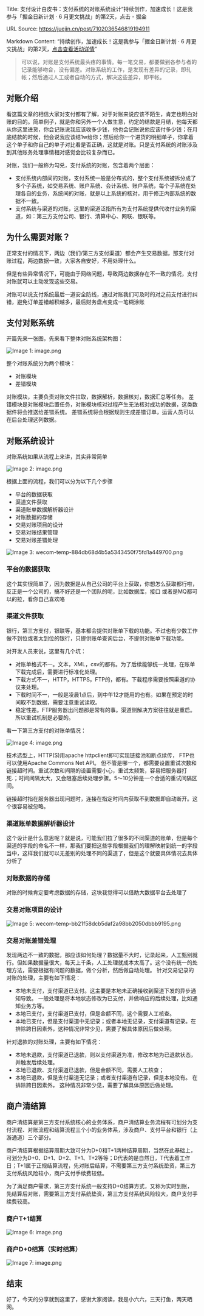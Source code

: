 Title: 支付设计白皮书：支付系统的对账系统设计“持续创作，加速成长！这是我参与「掘金日新计划 · 6 月更文挑战」的第2天，点击 - 掘金

URL Source: https://juejin.cn/post/7102036546819194911

Markdown Content:
“持续创作，加速成长！这是我参与「掘金日新计划 · 6 月更文挑战」的第2天，[点击查看活动详情](https://juejin.cn/post/7099702781094674468 "https://juejin.cn/post/7099702781094674468")”

> 可以说，对账是支付系统最头疼的事情。每一笔交易，都要做到各参与者的记录能够吻合，没有偏差。对账系统的工作，是发现有差异的记录，即轧帐；然后通过人工或者自动的方式，解决这些差异，即平帐。

对账介绍
----

看这篇文章的相信大家对支付都有了解，对于对账来说应该不陌生，肯定也明白对账的目的。简单例子，就是你和另外一个人做生意，约定的结款是月结，他每天都从你这里进货，你会记账说我应该收多少钱，他也会记账说他应该付多少钱；在月底结款的时候，他会说我应该结1w给你；然后给你一个进货的明细单子，你拿着这个单子和你自己的单子对比看是否正确，这就是对账。只是支付系统的对账涉及到其他账务处理事情相对感觉会比较复杂而已。

对账，我们一般称为勾兑，支付系统的对账，包含着两个层面：

*   支付系统内部间的对账，支付系统一般是分布式的，整个支付系统被拆分成了多个子系统，如交易系统、账户系统、会计系统、账户系统，每个子系统在处理各自的业务，系统间的对账，就是以上系统的核对，用于修正内部系统的数据不一致。
*   支付系统与渠道的对账，这里的渠道泛指所有为支付系统提供代收付业务的渠道，如：第三方支付公司、银行、清算中心、网联、银联等。

**为什么需要对账？**
------------

正常支付的情况下，两边（我们/第三方支付渠道）都会产生交易数据，那支付对账过程，两边数据一致，大家各自安好，不用处理什么。

但是有些异常情况下，可能由于网络问题，导致两边数据存在不一致的情况，支付对账就可以主动发现这些交易。

对账可以说支付系统最后一道安全防线，通过对账我们可及时的对之前支付进行纠错，避免订单差错越积越多，最后财务盘点变成一笔糊涂账

**支付对账系统**
----------

开篇先来一张图，先来看下整体对账系统架构图：

![Image 1: image.png](https://p1-juejin.byteimg.com/tos-cn-i-k3u1fbpfcp/de506f150143409bbafb8b658f02721a~tplv-k3u1fbpfcp-zoom-in-crop-mark:1512:0:0:0.awebp?)

整个对账系统分为两个模块：

*   对账模块
*   差错模块

对账模块，主要负责对账文件拉取，数据解析，数据核对，数据汇总等任务。 差错模块是对账模块后置任务，对账模块核对过程产生无法核对成功的数据，这类数据件将会推送给差错系统。 差错系统将会根据规则生成差错订单，运营人员可以在后台处理这列数据。

对账系统设计
------

对账系统如果从流程上来讲，其实非常简单

![Image 2: image.png](https://p1-juejin.byteimg.com/tos-cn-i-k3u1fbpfcp/2794fb16704d4cba92d723517319625f~tplv-k3u1fbpfcp-zoom-in-crop-mark:1512:0:0:0.awebp?)

根据上面的流程，我们可以分为以下几个步骤

*   平台的数据获取
*   渠道文件获取
*   渠道账单数据解析器设计
*   对账数据的存储
*   交易对账项目的设计
*   交易对账结果管理
*   交易对账差错处理

![Image 3: wecom-temp-884db68d4b5a5343450f75fd1a449700.png](https://p3-juejin.byteimg.com/tos-cn-i-k3u1fbpfcp/00a32a498a26450f87079506c1a4da36~tplv-k3u1fbpfcp-zoom-in-crop-mark:1512:0:0:0.awebp?)

### 平台的数据获取

这个其实很简单了，因为数据是从自己公司的平台上获取，你想怎么获取都行啦，反正是一个公司的，搞不好还是一个团队的呢，比如数据库，接口 或者是MQ都可以的拉，看你自己喜欢咯

### 渠道文件获取

银行，第三方支付，银联等，基本都会提供对账单下载的功能。不过也有少数工作做不到位或者太到位的银行，只提供账单查询后台，不提供对账单下载功能。

对开发人员来说，这里有几个坑：

*   对账单格式不一。文本，XML，csv的都有。为了后续能够统一处理，在账单下载完成后，需要进行标准化处理。
*   下载方式不一，HTTP，HTTPS，FTP的，都有。下载程序需要按照渠道的协议来处理。
*   下载时间不一，一般是凌晨1点后，到中午12才能用的也有。如果在预定的时间取不到数据，需要注意重试读取。
*   稳定性差。FTP服务器出问题那是常有的事。渠道侧解决方案往往就是重启。所以重试机制是必要的。

看一下第三方支付的对账单情况：

![Image 4: image.png](https://p6-juejin.byteimg.com/tos-cn-i-k3u1fbpfcp/db62e4448ab8429094eb2dd4e2c650f7~tplv-k3u1fbpfcp-zoom-in-crop-mark:1512:0:0:0.awebp?)

技术选型上，HTTP(S)用apache httpclient即可实现链接池和断点续传， FTP也可以使用Apache Commons Net API。 但不管是哪一个，都需要设置重试次数和链接超时间。重试次数和间隔的设置需要小心，重试太频繁，容易把服务器打死.；时间间隔太大，又会阻塞后续处理步骤。5～10分钟是一个合适的重试间隔区间。

链接超时指在服务器出现问题时，连接在指定时间内获取不到数据即自动断开。这个很容易被忽略。

### 渠道账单数据解析器设计

这个设计是什么意思呢？就是说，可能我们拉了很多的不同渠道的账单，但是每个渠道的字段的命名不一样，那我们要把这些字段根据我们的理解映射到统一的字段当中，这样我们就可以无差别的处理不同的渠道了，但是这个就要具体情况去具体分析了

### 对账数据的存储

对账的时候肯定要考虑数据的存储，这块我觉得可以借助大数据平台去处理了

### 交易对账项目的设计

![Image 5: wecom-temp-bb21f58dcb5daf2a98bb2050dbbb9195.png](https://p6-juejin.byteimg.com/tos-cn-i-k3u1fbpfcp/f538550ec3864ea68d09376770cda7f6~tplv-k3u1fbpfcp-zoom-in-crop-mark:1512:0:0:0.awebp?)

### 交易对账差错处理

发现两边不一致的数据，那应该如何处理？数据量不大时，记录起来，人工甄别就行。但如果数据量很大，每天上千条，人工处理就成本太高了。这个没有统一的处理方法，需要根据有问题的数据，做个分析，然后做自动处理。 针对交易记录的对账的处理，主要有如下情况：

*   本地未支付，支付渠道已支付。这主要是本地未正确接收到渠道下发的异步通知导致。 一般处理是将本地状态修改为已支付，并做响应的后续处理，比如通知业务方等。
*   本地已支付，支付渠道已支付，但是金额不同，这个需要人工核查。
*   本地已支付，但是支付渠道中无记录；或者本地无记录，支付渠道有记录。在排除跨日因素外，这种情况非常少见，需要了解具体原因后做处理。

针对退款的对账处理，主要有如下情况：

*   本地未退款，支付渠道已退款，则以支付渠道为准，修改本地为已退款状态，并触发后续处理。
*   本地已退款、支付渠道已退款，但是金额不同，需要人工核查；
*   本地已退款，但是支付渠道无记录；或者支付渠道有记录，但是本地没有。 在排除跨日因素外， 这种情况非常少见，需要了解具体原因后做处理。

商户清结算
-----

商户清结算是第三方支付系统核心的业务体系，商户清结算业务流程有可划分为支付流程、对账流程和结算流程三个小的业务体系，涉及商户、支付平台和银行（上游通道）三个部分。

商户清结算根据结算周期大致可分为D+0和T+1两种结算周期，当然在此基础上，可划分为D+0、D+1、D+2、T+1、T+2等等；D代表的是自然日，T代表着工作日；T+1属于正规结算流程，先对账后结算，不需要第三方支付系统垫资，第三方支付系统风险较小，商户支付手续费较低。

为了满足商户需求，第三方支付系统一般支持D+0结算方式，又称为实时到账，先结算后对账，需要第三方支付系统垫资，第三方支付系统风险较大，商户支付手续费较高。

### 商户T+1结算

![Image 6: image.png](https://p6-juejin.byteimg.com/tos-cn-i-k3u1fbpfcp/7e41a6c0df35458898b01b63d4e3e020~tplv-k3u1fbpfcp-zoom-in-crop-mark:1512:0:0:0.awebp?)

### 商户D+0结算（实时结算）

![Image 7: image.png](https://p6-juejin.byteimg.com/tos-cn-i-k3u1fbpfcp/002ca7088ff54527a1effdb3560163a3~tplv-k3u1fbpfcp-zoom-in-crop-mark:1512:0:0:0.awebp?)

结束
--

好了，今天的分享就到这里了，感谢大家阅读，我是小六六，三天打鱼，两天晒网。
